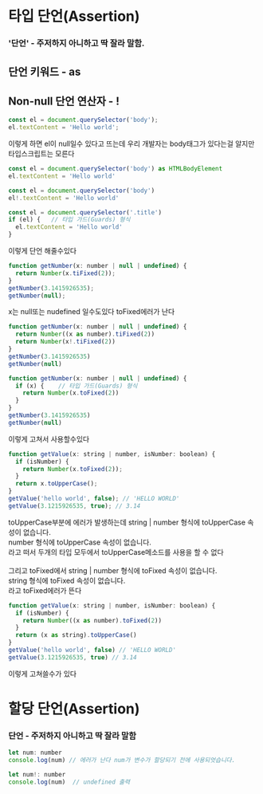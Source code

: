 # 타입 단언(Assertion)

### '단언' - 주저하지 아니하고 딱 잘라 말함.

## 단언 키워드 - as

## Non-null 단언 연산자 - !

```javascript
const el = document.querySelector('body');
el.textContent = 'Hello world';
```

이렇게 하면 el이 null일수 있다고 뜨는데 우리 개발자는 body태그가 있다는걸 알지만 타입스크립트는 모른다

```javascript
const el = document.querySelector('body') as HTMLBodyElement
el.textContent = 'Hello world'

const el = document.querySelector('body')
el!.textContent = 'Hello world'

const el = document.querySelector('.title')
if (el) {   // 타입 가드(Guards) 형식
  el.textContent = 'Hello world'
}
```

이렇게 단언 해줄수있다
<br/>

```javascript
function getNumber(x: number | null | undefined) {
  return Number(x.tiFixed(2));
}
getNumber(3.1415926535);
getNumber(null);
```

x는 null또는 nudefined 일수도있다 toFixed에러가 난다

```javascript
function getNumber(x: number | null | undefined) {
  return Number((x as number).tiFixed(2))
  return Number(x!.tiFixed(2))
}
getNumber(3.1415926535)
getNumber(null)

function getNumber(x: number | null | undefined) {
  if (x) {    // 타입 가드(Guards) 형식
    return Number(x.toFixed(2))
  }
}
getNumber(3.1415926535)
getNumber(null)
```

이렇게 고쳐서 사용할수있다
<br/>

```javascript
function getValue(x: string | number, isNumber: boolean) {
  if (isNumber) {
    return Number(x.toFixed(2));
  }
  return x.toUpperCase();
}
getValue('hello world', false); // 'HELLO WORLD'
getValue(3.1215926535, true); // 3.14
```

toUpperCase부분에 에러가 발생하는데 string | number 형식에 toUpperCase 속성이 없습니다.<br/>
number 형식에 toUpperCase 속성이 없습니다.<br/>
라고 떠서 두개의 타입 모두에서 toUpperCase메소드를 사용을 할 수 없다<br/>
<br/>
그리고 toFixed에서 string | number 형식에 toFixed 속성이 없습니다.<br/>
string 형식에 toFixed 속성이 없습니다.<br/>
라고 toFixed에러가 뜬다

```javascript
function getValue(x: string | number, isNumber: boolean) {
  if (isNumber) {
    return Number((x as number).toFixed(2))
  }
  return (x as string).toUpperCase()
}
getValue('hello world', false) // 'HELLO WORLD'
getValue(3.1215926535, true) // 3.14
```

이렇게 고쳐쓸수가 있다

# 할당 단언(Assertion)

### 단언 - 주저하지 아니하고 딱 잘라 말함

```javascript
let num: number
console.log(num) // 에러가 난다 num가 변수가 할당되기 전에 사용되엇습니다.

let num!: number
console.log(num)  // undefined 출력
```
